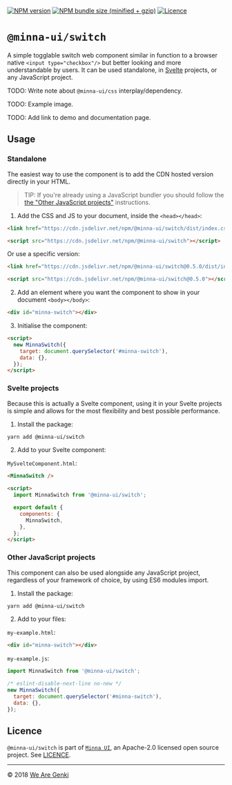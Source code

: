 <!-- markdownlint-disable first-line-h1 ol-prefix -->

[![NPM version](https://img.shields.io/npm/v/@minna-ui/switch.svg)](https://www.npmjs.com/package/@minna-ui/switch)
[![NPM bundle size (minified + gzip)](https://img.shields.io/bundlephobia/minzip/@minna-ui/switch.svg)](https://bundlephobia.com/result?p=@minna-ui/switch)
[![Licence](https://img.shields.io/npm/l/@minna-ui/switch.svg)](https://github.com/WeAreGenki/minna-ui/blob/master/LICENCE)

# `@minna-ui/switch`

A simple togglable switch web component similar in function to a browser native `<input type="checkbox"/>` but better looking and more understandable by users. It can be used standalone, in [Svelte](https://svelte.technology/guide) projects, or any JavaScript project.

TODO: Write note about `@minna-ui/css` interplay/dependency.

TODO: Example image.

TODO: Add link to demo and documentation page.

## Usage

### Standalone

The easiest way to use the component is to add the CDN hosted version directly in your HTML.

> TIP: If you're already using a JavaScript bundler you should follow the [the "Other JavaScript projects"](#other-javascript-projects) instructions.

1. Add the CSS and JS to your document, inside the `<head></head>`:

<!-- prettier-ignore -->
```html
<link href="https://cdn.jsdelivr.net/npm/@minna-ui/switch/dist/index.css" rel="stylesheet"/>

<script src="https://cdn.jsdelivr.net/npm/@minna-ui/switch"></script>
```

Or use a specific version:

<!-- prettier-ignore -->
```html
<link href="https://cdn.jsdelivr.net/npm/@minna-ui/switch@0.5.0/dist/index.css" rel="stylesheet"/>

<script src="https://cdn.jsdelivr.net/npm/@minna-ui/switch@0.5.0"></script>
```

2. Add an element where you want the component to show in your document `<body></body>`:

```html
<div id="minna-switch"></div>
```

3. Initialise the component:

<!-- eslint-disable no-new -->

```html
<script>
  new MinnaSwitch({
    target: document.querySelector('#minna-switch'),
    data: {},
  });
</script>
```

### Svelte projects

Because this is actually a Svelte component, using it in your Svelte projects is simple and allows for the most flexibility and best possible performance.

1. Install the package:

```sh
yarn add @minna-ui/switch
```

2. Add to your Svelte component:

`MySvelteComponent.html`:

```html
<MinnaSwitch />

<script>
  import MinnaSwitch from '@minna-ui/switch';

  export default {
    components: {
      MinnaSwitch,
    },
  };
</script>
```

### Other JavaScript projects

This component can also be used alongside any JavaScript project, regardless of your framework of choice, by using ES6 modules import.

1. Install the package:

```sh
yarn add @minna-ui/switch
```

2. Add to your files:

`my-example.html`:

```html
<div id="minna-switch"></div>
```

`my-example.js`:

```js
import MinnaSwitch from '@minna-ui/switch';

/* eslint-disable-next-line no-new */
new MinnaSwitch({
  target: document.querySelector('#minna-switch'),
  data: {},
});
```

## Licence

`@minna-ui/switch` is part of [`Minna UI`](https://github.com/WeAreGenki/minna-ui), an Apache-2.0 licensed open source project. See [LICENCE](https://github.com/WeAreGenki/minna-ui/blob/master/LICENCE).

---

© 2018 [We Are Genki](https://wearegenki.com)
